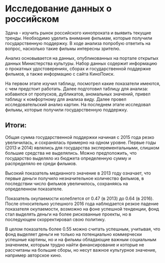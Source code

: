 # Исследование данных о российском

Здача - изучить рынок российского кинопроката и выявить текущие тренды. 
Необходимо уделить внимание фильмам, которые получили государственную поддержку. В ходе анализа попробую ответить на вопрос, насколько такие фильмы интересны зрителю.

Анализ основывается на данных, опубликованных на портале открытых данных Министерства культуры. Набор данных содержит информацию о прокатных удостоверениях, сборах и государственной поддержке фильмов, а также информацию с сайта КиноПоиск.

На первом этапе изучил таблицу, посмотрел какие показатели имеются, с чем предстоит работать. 
Далее подготовил таблицу для анализа: избавился от пропусков, дубликатов, аномальных значений, привел таблицу к комфортному для анализа виду. 
Далее провел исследовательский анализ картин. На последнем этапе исследовал фильмы, которые получили государственную поддержку.



## Итоги:

Общая сумма государственной поддержки начиная с 2015 года резко увеличилась, и сохранялась примерно на одном уровне. Первые годы (2013 и 2014) являлись для государства эксперементальными, слишком большие средства не выделялись. Можно предположить, что государство выделяло из бюджета определенную сумму и распределяло ее среди фильмов.

Высокий показатель медианного значение в 2013 году означает, что первые деньги получило незначительное количество фильмов, в последствии число фильмов увеличилось, сохраняясь на определенном показателе.

Показатель окупаемости колеблется от 0.47 (в 2013) до 0.64 (в 2016). После относительно успешного 2016 года наблюдается резкое падение показателя окупаемости, возможно на фоне успешной тенденции, фонд стал выделять деньги на более рискованные проекты, но в последующем скорректировал свою политику.

В целом показатель более 0.55 можно считать успешным, учитывая, что фонд выделяет деньги не только на потенциально коммерчески успешные картины, но и на фильмы обладающие важным социальным значением, которым трудно найти финансирование и которые не рассчитаны на большие сборы, но несут важное культурное значение, например авторское кино.
